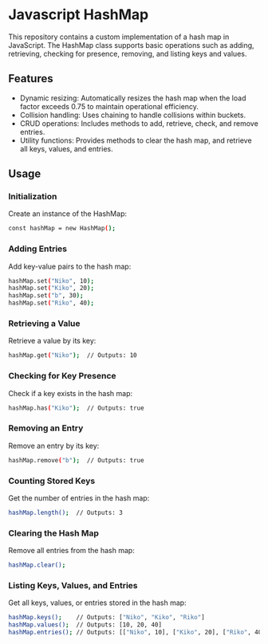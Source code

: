 # Javascript HashMap

This repository contains a custom implementation of a hash map in JavaScript. The HashMap class supports basic operations such as adding, retrieving, checking for presence, removing, and listing keys and values.

## Features

- Dynamic resizing: Automatically resizes the hash map when the load factor exceeds 0.75 to maintain operational efficiency.
- Collision handling: Uses chaining to handle collisions within buckets.
- CRUD operations: Includes methods to add, retrieve, check, and remove entries.
- Utility functions: Provides methods to clear the hash map, and retrieve all keys, values, and entries.

## Usage

### Initialization

Create an instance of the HashMap:

```bash
const hashMap = new HashMap();
```

### Adding Entries

Add key-value pairs to the hash map:

```bash
hashMap.set("Niko", 10);
hashMap.set("Kiko", 20);
hashMap.set("b", 30);
hashMap.set("Riko", 40);
```

### Retrieving a Value

Retrieve a value by its key:

```bash
hashMap.get("Niko");  // Outputs: 10
```

### Checking for Key Presence

Check if a key exists in the hash map:

```bash
hashMap.has("Kiko");  // Outputs: true
```

### Removing an Entry

Remove an entry by its key:

```bash
hashMap.remove("b");  // Outputs: true
```

### Counting Stored Keys

Get the number of entries in the hash map:

```bash
hashMap.length();  // Outputs: 3
```

### Clearing the Hash Map

Remove all entries from the hash map:

```bash
hashMap.clear();
```

### Listing Keys, Values, and Entries

Get all keys, values, or entries stored in the hash map:

```bash
hashMap.keys();    // Outputs: ["Niko", "Kiko", "Riko"]
hashMap.values();  // Outputs: [10, 20, 40]
hashMap.entries(); // Outputs: [["Niko", 10], ["Kiko", 20], ["Riko", 40]]
```
